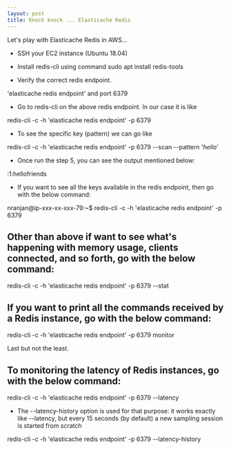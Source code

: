 ```yaml
---
layout: post
title: Knock knock ... Elasticache Redis
---
```


Let's play with Elasticache Redis in AWS...

- SSH your EC2 instance (Ubuntu 18.04)

- Install redis-cli using command sudo apt install redis-tools

- Verify the correct redis endpoint.

'elasticache redis endpoint' and port 6379

- Go to redis-cli on the above redis endpoint. In our case it is like

redis-cli -c -h 'elasticache redis endpoint' -p 6379

- To see the specific key (pattern) we can go like

redis-cli -c -h 'elasticache redis endpoint' -p 6379 --scan --pattern '*hello*'

- Once run the step 5, you can see the output mentioned below:

:1:hellofriends

- If you want to see all the keys available in the redis endpoint, then go with the below command:

nranjan@ip-xxx-xx-xxx-79:~$ redis-cli -c -h 'elasticache redis endpoint' -p 6379


## Other than above if want to see what's happening with memory usage, clients connected, and so forth, go with the below command:

redis-cli -c -h 'elasticache redis endpoint' -p 6379 --stat

## If you want to print all the commands received by a Redis instance, go with the below command:

redis-cli -c -h 'elasticache redis endpoint' -p 6379 monitor

Last but not the least.

## To monitoring the latency of Redis instances, go with the below command:

redis-cli -c -h 'elasticache redis endpoint' -p 6379 --latency

- The --latency-history option is used for that purpose: it works exactly like --latency, but every 15 seconds (by default) a new sampling session is started from scratch

redis-cli -c -h 'elasticache redis endpoint' -p 6379 --latency-history